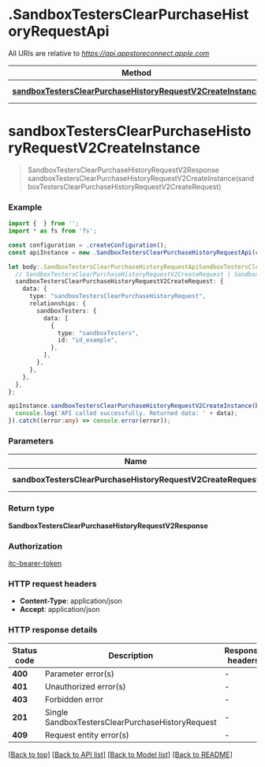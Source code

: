 # .SandboxTestersClearPurchaseHistoryRequestApi

All URIs are relative to *https://api.appstoreconnect.apple.com*

Method | HTTP request | Description
------------- | ------------- | -------------
[**sandboxTestersClearPurchaseHistoryRequestV2CreateInstance**](SandboxTestersClearPurchaseHistoryRequestApi.md#sandboxTestersClearPurchaseHistoryRequestV2CreateInstance) | **POST** /v2/sandboxTestersClearPurchaseHistoryRequest | 


# **sandboxTestersClearPurchaseHistoryRequestV2CreateInstance**
> SandboxTestersClearPurchaseHistoryRequestV2Response sandboxTestersClearPurchaseHistoryRequestV2CreateInstance(sandboxTestersClearPurchaseHistoryRequestV2CreateRequest)


### Example


```typescript
import {  } from '';
import * as fs from 'fs';

const configuration = .createConfiguration();
const apiInstance = new .SandboxTestersClearPurchaseHistoryRequestApi(configuration);

let body:.SandboxTestersClearPurchaseHistoryRequestApiSandboxTestersClearPurchaseHistoryRequestV2CreateInstanceRequest = {
  // SandboxTestersClearPurchaseHistoryRequestV2CreateRequest | SandboxTestersClearPurchaseHistoryRequest representation
  sandboxTestersClearPurchaseHistoryRequestV2CreateRequest: {
    data: {
      type: "sandboxTestersClearPurchaseHistoryRequest",
      relationships: {
        sandboxTesters: {
          data: [
            {
              type: "sandboxTesters",
              id: "id_example",
            },
          ],
        },
      },
    },
  },
};

apiInstance.sandboxTestersClearPurchaseHistoryRequestV2CreateInstance(body).then((data:any) => {
  console.log('API called successfully. Returned data: ' + data);
}).catch((error:any) => console.error(error));
```


### Parameters

Name | Type | Description  | Notes
------------- | ------------- | ------------- | -------------
 **sandboxTestersClearPurchaseHistoryRequestV2CreateRequest** | **SandboxTestersClearPurchaseHistoryRequestV2CreateRequest**| SandboxTestersClearPurchaseHistoryRequest representation |


### Return type

**SandboxTestersClearPurchaseHistoryRequestV2Response**

### Authorization

[itc-bearer-token](README.md#itc-bearer-token)

### HTTP request headers

 - **Content-Type**: application/json
 - **Accept**: application/json


### HTTP response details
| Status code | Description | Response headers |
|-------------|-------------|------------------|
**400** | Parameter error(s) |  -  |
**401** | Unauthorized error(s) |  -  |
**403** | Forbidden error |  -  |
**201** | Single SandboxTestersClearPurchaseHistoryRequest |  -  |
**409** | Request entity error(s) |  -  |

[[Back to top]](#) [[Back to API list]](README.md#documentation-for-api-endpoints) [[Back to Model list]](README.md#documentation-for-models) [[Back to README]](README.md)


